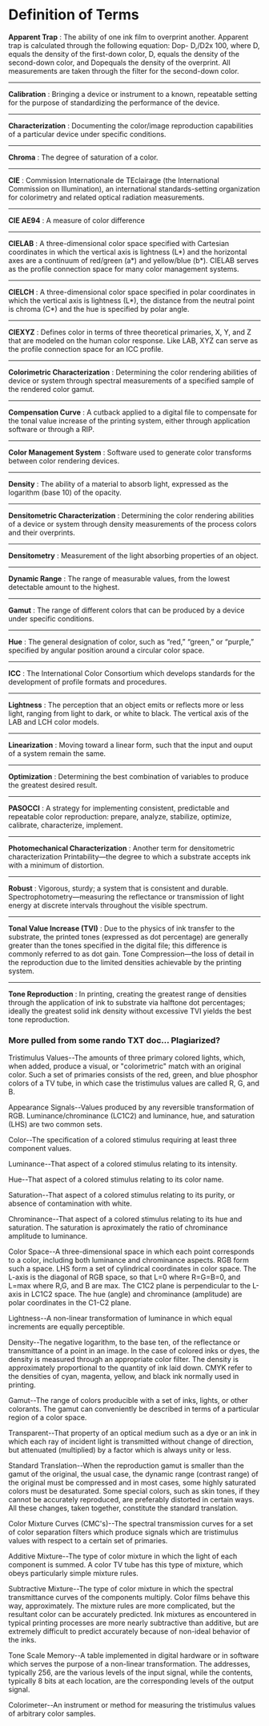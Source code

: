 # Definition of Terms <Badge text="Copied" type="warning"/>

**Apparent Trap**
:   The ability of one ink film to overprint another. Apparent trap is calculated through the following equation: Dop- D,/D2x 100, where D, equals the density of the first-down color, D, equals the density of the second-down color, and Dopequals the density of the overprint. All measurements are taken through the filter for the second-down color.

---

**Calibration**
:   Bringing a device or instrument to a known, repeatable setting for the purpose of standardizing the performance of the device.

---

**Characterization**
:   Documenting the color/image reproduction capabilities of a particular device under specific conditions.

---

**Chroma**
:   The degree of saturation of a color.

---

**CIE**
:   Commission Internationale de TEclairage (the International Commission on Illumination), an international standards-setting organization for colorimetry and related optical radiation measurements.

---

**CIE AE94**
:   A measure of color difference

---

**CIELAB**
:   A three-dimensional color space specified with Cartesian coordinates in which the vertical axis is lightness (L*) and the horizontal axes are a continuum of red/green (a*) and yellow/blue (b*). CIELAB serves as the profile connection space for many color management systems.

---

**CIELCH**
:   A three-dimensional color space specified in polar coordinates in which the vertical axis is lightness (L*), the distance from the neutral point is chroma (C*) and the hue is specified by polar angle.

---

**CIEXYZ**
:   Defines color in terms of three theoretical primaries, X, Y, and Z that are modeled on the human color response. Like LAB, XYZ can serve as the profile connection space for an ICC profile.

---

**Colorimetric Characterization**
:   Determining the color rendering abilities of device or system through spectral measurements of a specified sample of the rendered color gamut.

---

**Compensation Curve**
:   A cutback applied to a digital file to compensate for the tonal value increase of the printing system, either through application software or through a RIP.

---

**Color Management System**
:   Software used to generate color transforms between color rendering devices.

---

**Density**
:   The ability of a material to absorb light, expressed as the logarithm (base 10) of the opacity.

---

**Densitometric Characterization**
:   Determining the color rendering abilities of a device or system through density measurements of the process colors and their overprints.

---

**Densitometry**
:   Measurement of the light absorbing properties of an object.

---

**Dynamic Range**
:   The range of measurable values, from the lowest detectable amount to the highest.

---

**Gamut**
:   The range of different colors that can be produced by a device under specific conditions.

---

**Hue**
:   The general designation of color, such as “red,” “green,” or “purple,” specified by angular position around a circular color space.

---

**ICC**
:   The International Color Consortium which develops standards for the development of profile formats and procedures.

---

**Lightness**
:   The perception that an object emits or reflects more or less light, ranging from light to dark, or white to black. The vertical axis of the LAB and LCH color models.

---

**Linearization**
:   Moving toward a linear form, such that the input and ouput of a system remain the same.

---

**Optimization**
:   Determining the best combination of variables to produce the greatest desired result.

---

**PASOCCI**
:   A strategy for implementing consistent, predictable and repeatable color reproduction: prepare, analyze, stabilize, optimize, calibrate, characterize, implement.

---

**Photomechanical Characterization**
:   Another term for densitometric characterization Printability—the degree to which a substrate accepts ink with a minimum of distortion.

---

**Robust**
:   Vigorous, sturdy; a system that is consistent and durable. Spectrophotometry—measuring the reflectance or transmission of light energy at discrete intervals throughout the visible spectrum.

---

**Tonal Value Increase (TVI)**
:   Due to the physics of ink transfer to the substrate, the printed tones (expressed as dot percentage) are generally greater than the tones specified in the digital file; this difference is commonly referred to as dot gain. Tone Compression—the loss of detail in the reproduction due to the limited densities achievable by the printing system.

---

**Tone Reproduction**
:   In printing, creating the greatest range of densities through the application of ink to substrate via halftone dot percentages; ideally the greatest solid ink density without excessive TVI yields the best tone reproduction.

### More pulled from some rando TXT doc... Plagiarized?

Tristimulus Values--The amounts of three primary colored lights, which, when added, produce a visual, or "colorimetric" match with an original color. Such a set of primaries consists of the red, green, and blue phosphor colors of a TV tube, in which case the tristimulus values are called R, G, and B.

Appearance Signals--Values produced by any reversible transformation of RGB. Luminance/chrominance (LC1C2) and luminance, hue, and saturation (LHS) are two common sets.

Color--The specification of a colored stimulus requiring at least three component values.

Luminance--That aspect of a colored stimulus relating to its intensity.

Hue--That aspect of a colored stimulus relating to its color name.

Saturation--That aspect of a colored stimulus relating to its purity, or absence of contamination with white.

Chrominance--That aspect of a colored stimulus relating to its hue and saturation. The saturation is aproximately the ratio of chrominance amplitude to luminance.

Color Space--A three-dimensional space in which each point corresponds to a color, including both luminance and chrominance aspects. RGB form such a space. LHS form a set of cylindrical coordinates in color space. The L-axis is the diagonal of RGB space, so that L=0 where R=G=B=0, and L=max where R,G, and B are max. The C1C2 plane is perpendicular to the L-axis in LC1C2 space. The hue (angle) and chrominance (amplitude) are polar coordinates in the C1-C2 plane.

Lightness--A non-linear transformation of luminance in which equal increments are equally perceptible.

Density--The negative logarithm, to the base ten, of the reflectance or transmittance of a point in an image. In the case of colored inks or dyes, the density is measured through an appropriate color filter. The density is approximately proportional to the quantity of ink laid down. CMYK refer to the densities of cyan, magenta, yellow, and black ink normally used in printing.

Gamut--The range of colors producible with a set of inks, lights, or other colorants. The gamut can conveniently be described in terms of a particular region of a color space.

Transparent--That property of an optical medium such as a dye or an ink in which each ray of incident light is transmitted without change of direction, but attenuated (multiplied) by a factor which is always unity or less.

Standard Translation--When the reproduction gamut is smaller than the gamut of the original, the usual case, the dynamic range (contrast range) of the original must be compressed and in most cases, some highly saturated colors must be desaturated. Some special colors, such as skin tones, if they cannot be accurately reproduced, are preferably distorted in certain ways. All these changes, taken together, constitute the standard translation.

Color Mixture Curves (CMC's)--The spectral transmission curves for a set of color separation filters which produce signals which are tristimulus values with respect to a certain set of primaries.

Additive Mixture--The type of color mixture in which the light of each component is summed. A color TV tube has this type of mixture, which obeys particularly simple mixture rules.

Subtractive Mixture--The type of color mixture in which the spectral transmittance curves of the components multiply. Color films behave this way, approximately. The mixture rules are more complicated, but the resultant color can be accurately predicted. Ink mixtures as encountered in typical printing processes are more nearly subtractive than additive, but are extremely difficult to predict accurately because of non-ideal behavior of the inks.

Tone Scale Memory--A table implemented in digital hardware or in software which serves the purpose of a non-linear transformation. The addresses, typically 256, are the various levels of the input signal, while the contents, typically 8 bits at each location, are the corresponding levels of the output signal.

Colorimeter--An instrument or method for measuring the tristimulus values of arbitrary color samples.
